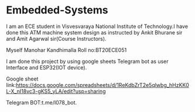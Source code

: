 # Embedded-Systems

I am an ECE student in Visvesvaraya National Institute of Technology.I have done this ATM machine system design as instructed by 
Ankit Bhurane sir and Amit Agarwal sir(Course Instructors).

Myself Manohar Kandhimalla  Roll no:BT20ECE051

I am done this project by using google sheets Telegram bot as user Interface and ESP32(IOT device).


Google sheet link:https://docs.google.com/spreadsheets/d/1ReKdbZrT2e5qlwbg_hHzKK0L-X_nI18vc3-gKS5_yLA/edit?usp=sharing

Telegram BOT:t.me/I078_bot.





